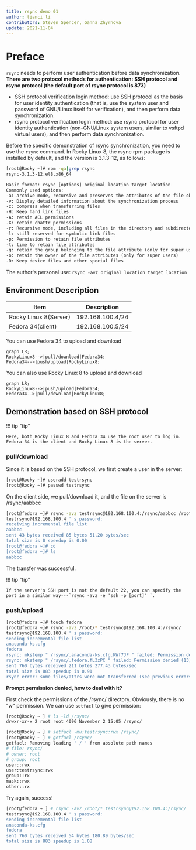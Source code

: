 ```yaml
---
title: rsync demo 01
author: tianci li
contributors: Steven Spencer, Ganna Zhyrnova
update: 2021-11-04
---
```


# Preface

`rsync` needs to perform user authentication before data synchronization. **There are two protocol methods for authentication: SSH protocol and rsync protocol (the default port of rsync protocol is 873)**

* SSH protocol verification login method: use SSH protocol as the basis for user identity authentication (that is, use the system user and password of GNU/Linux itself for verification), and then perform data synchronization.
* rsync protocol verification login method: use rsync protocol for user identity authentication (non-GNU/Linux system users, similar to vsftpd virtual users), and then perform data synchronization.

Before the specific demonstration of rsync synchronization, you need to use the `rsync` command. In Rocky Linux 8, the rsync rpm package is installed by default, and the version is 3.1.3-12, as follows:

```bash
[root@Rocky ~]# rpm -qa|grep rsync
rsync-3.1.3-12.el8.x86_64
```

```txt
Basic format: rsync [options] original location target location
Commonly used options:
-a: archive mode, recursive and preserves the attributes of the file object, which is equivalent to -rlptgoD (without -H, -A, -X)
-v: Display detailed information about the synchronization process
-z: compress when transferring files
-H: Keep hard link files
-A: retain ACL permissions
-X: retain chattr permissions
-r: Recursive mode, including all files in the directory and subdirectories
-l: still reserved for symbolic link files
-p: Permission to retain file attributes
-t: time to retain file attributes
-g: retain the group belonging to the file attribute (only for super users)
-o: retain the owner of the file attributes (only for super users)
-D: Keep device files and other special files
```

The author's personal use: `rsync -avz original location target location`

## Environment Description

|Item|Description|
|---|---|
| Rocky Linux 8(Server) | 192.168.100.4/24 |
| Fedora 34(client) | 192.168.100.5/24 |

You can use Fedora 34 to upload and download

```mermaid
graph LR;
RockyLinux8-->|pull/download|Fedora34;
Fedora34-->|push/upload|RockyLinux8;
```

You can also use Rocky Linux 8 to upload and download

```mermaid
graph LR;
RockyLinux8-->|push/upload|Fedora34;
Fedora34-->|pull/download|RockyLinux8;
```

## Demonstration based on SSH protocol

!!! tip "tip"

    Here, both Rocky Linux 8 and Fedora 34 use the root user to log in. Fedora 34 is the client and Rocky Linux 8 is the server.

### pull/download

Since it is based on the SSH protocol, we first create a user in the server:

```bash
[root@Rocky ~]# useradd testrsync
[root@Rocky ~]# passwd testrsync
```

On the client side, we pull/download it, and the file on the server is /rsync/aabbcc

```bash
[root@fedora ~]# rsync -avz testrsync@192.168.100.4:/rsync/aabbcc /root
testrsync@192.168.100.4 ' s password:
receiving incremental file list
aabbcc
sent 43 bytes received 85 bytes 51.20 bytes/sec
total size is 0 speedup is 0.00
[root@fedora ~]# cd
[root@fedora ~]# ls
aabbcc
```

The transfer was successful.

!!! tip "tip"

    If the server's SSH port is not the default 22, you can specify the port in a similar way---`rsync -avz -e 'ssh -p [port]' `.

### push/upload

```bash
[root@fedora ~]# touch fedora
[root@fedora ~]# rsync -avz /root/* testrsync@192.168.100.4:/rsync/
testrsync@192.168.100.4 ' s password:
sending incremental file list
anaconda-ks.cfg
fedora
rsync: mkstemp " /rsync/.anaconda-ks.cfg.KWf7JF " failed: Permission denied (13)
rsync: mkstemp " /rsync/.fedora.fL3zPC " failed: Permission denied (13)
sent 760 bytes received 211 bytes 277.43 bytes/sec
total size is 883 speedup is 0.91
rsync error: some files/attrs were not transferred (see previous errors) (code 23) at main.c(1330) [sender = 3.2.3]
```

**Prompt permission denied, how to deal with it?**

First check the permissions of the /rsync/ directory. Obviously, there is no "w" permission. We can use `setfacl` to give permission:

```bash
[root@Rocky ~ ] # ls -ld /rsync/
drwxr-xr-x 2 root root 4096 November 2 15:05 /rsync/
```

```bash
[root@Rocky ~ ] # setfacl -mu:testrsync:rwx /rsync/
[root@Rocky ~ ] # getfacl /rsync/
getfacl: Removing leading ' / ' from absolute path names
# file: rsync/
# owner: root
# group: root
user::rwx
user:testrsync:rwx
group::rx
mask::rwx
other::rx
```

Try again, success!

```bash
[root@fedora ~ ] # rsync -avz /root/* testrsync@192.168.100.4:/rsync/
testrsync@192.168.100.4 ' s password:
sending incremental file list
anaconda-ks.cfg
fedora
sent 760 bytes received 54 bytes 180.89 bytes/sec
total size is 883 speedup is 1.08
```
